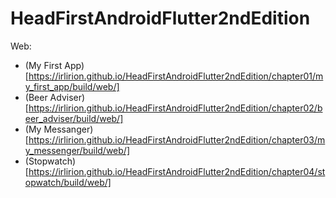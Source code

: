# HeadFirstAndroidFlutter2ndEdition
Web:
- (My First App) [https://irlirion.github.io/HeadFirstAndroidFlutter2ndEdition/chapter01/my_first_app/build/web/]
- (Beer Adviser) [https://irlirion.github.io/HeadFirstAndroidFlutter2ndEdition/chapter02/beer_adviser/build/web/]
- (My Messanger) [https://irlirion.github.io/HeadFirstAndroidFlutter2ndEdition/chapter03/my_messenger/build/web/]
- (Stopwatch) [https://irlirion.github.io/HeadFirstAndroidFlutter2ndEdition/chapter04/stopwatch/build/web/]
